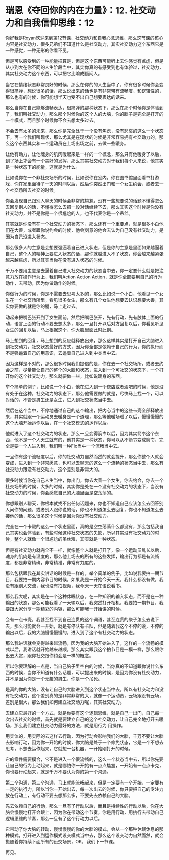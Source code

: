 # 瑞恩《夺回你的内在力量》：12. 社交动力和自我信仰思维：12

你好我是Royan欢迎来到第12节课，社交动力和自我心念思维，那么这节课的核心内容是社交动力，很多兄弟们不知道什么是社交动力，其实社交动力这个东西它是一种感觉，一种无形的你看不见。

但是可以感受到的一种能量把算是，但是这个东西可能听上去你感觉有点虚，但是从小到大在你不同的人生阶段当中，其实你真的有感受到也有体验过，社交动力，其实社交动力这个东西，可以把它比喻成疑问人。

当它在情绪状态非常良好的时候，那么在你的的人生当中了，你有很多时候你会变得很简弹，想说很多的话，那么说出来的话也是有非常带有流畅度，和逻辑性的，那么也有的时候，你可能想半天也受不出自己想要表达的话来。

那么当你在自己能够流畅表达，很简弹的那种状态下，那么在那个时候你是体验到了，我们叫社交动力，那么那个时候你的这个人的大脑，你的脑子是完全是打开的一个模式，而且那个时候你不会去想太多过去。

不会去有太多的未来，那么你是完全处于一个没有焦虑，没有悲哀的这么一个状态下，再一个我们叫现状，那么尤其是在现状的时候是非常容易拥有社交动力的，那么这个东西其实和一个运动员在上场出场之前，去做一些暖身。

让他有动力，让他魂身的肌肉暖起来是一样的一个概念，那么只有他暖身了以后，到了场上才会有一个美好的发挥，那么其实社交动力对于我们每个人来说，他其实是一种状态下的能量，这就是为什么。

比如说你在一个非社交场所的时候，比如说你在室内，你在图书馆里面看书打游戏，你在家里面待了一天的时间以后，然后你突然出门和一个女生约会，或者去一个社交场所去社交的时候。

你会发现自己跟别人聊天的时候会非常的尴尬，没有一些想要说的话题不懂得怎么去回复别人的话，不懂得怎么去把一段对话继续下去，那么其实这个时候是你没有社交动力，并不是你是一个很尴尬的人，也不代表你是一个吊丝。

其实就是你没有在一个社交动力的状态下，那么还有一个重要点，就是很多小白他们在大善，或者跟你说约会的时候，他会刻意的他会去认为自己没有社交动力，是因为自己没进入状态。

那么很多人的主意是会想要强逼着自己进入状态，但是你的主意是里面如果越逼着自己，整个人的精神上要进入状态的话，那你就越进入不了状态，你会越来越紧张越来越焦虑，所以其实当你在没有进入状态的时候。

千万不要用主意是去逼着自己进入社交动力的状态当中去，你一定要什么就是把注意力放在操作行为上，我们叫Action Action Action，就是你全部要用自己的行为动作，去带动，因为你做动作的时候。

你做行为的时候，你是不需要去思考太多的，那么比如说一个小白，他看见一个女生在一个社交场所里，看见很多女生，那么有几个女生他想要去认识想要大善，其实你要做的就是你的腿，马上走过去。

动起来把嘴巴张开到了女生面前，然后把嘴巴张开，先有行动，先有肢体上面的行动，语言上面的行动不要去想太多，那么一旦打开以后对方回复以后，你看见听见女生的回复以后，马上根据这个，你大脑里面此时此刻。

马上想到的回复，马上想到的反应就释放出来，那么这样其实是打开自己大脑进入到社交动力，社交状态最好的方式，因为你全部是依赖于自己的行为，你的执行而不是强逼着自己的用意识，去逼着自己进入到中类当中去。

因为这样是不对的，那么很多时候我们提倡的是，你在去一个社交场所，或者去约会之前，尽量能让自己的整个的大脑和状态，进入到一个可社交的状态下，一个打开你的这个社交动力，那么就要做一些，比如说暖身的东西。

举个简单的例子，比如说一个小白，他在进入到一个夜店或者酒吧的时候，他是没有处于在这种，社交动力的状态下，那么他需要做的就是，尽快马上找一个，可以对话的，不管是男生还是女生，进入到社交状态当中去。

然后在这个当中，不停地通过自己的这个输出，把内心当中的这些卡壳全部释放出来，其实就跟一个运动员去暖身是一个道理，那么等他暖场暖了以后，慢慢慢慢的这个大脑开始运作以后，在一个社交模式的运作以后。

他就进入了这个社交动力的状态，那么一旦变得箭壭以后，因为其实箭壭这个东西，他不是一个人天生就有的，他其实是一种状态，你可以从不箭壭变成箭壭，完全是要一个人进入到，我们叫一种Flo当中一个流畅当中去。

一旦你有这个流畅度以后，你的社交动力自然而然的就会提升，那么你整个人就会变成，进入到一个非常愿意，也可以去聊天的这么一个流畅的状态当中去，那么有社交动力跟没有社交动力，这个差别是非常大的。

很多时候当你在自己人生当中，你出门，你去大善一个女生，你去约会，你去一个社交场所的时候，大多的时候，其实你是处在一个没有社交动力的状态下，当没有社交动力的时候，你会感觉自己的大脑里面是空荡荡的。

你想跟别人聊天，你根本就找不出任何话题来，你也不知道自己应该怎么去回答别人问你的问题，或者别人跟你说的话，你也不知道怎么去回复，你也不知道怎么去接他的话，那么很多这个时候是因为你没有社交动力。

完全在一个卡殼的这么一个状态里面，真的是空空荡荡什么都没有，那么包括我自己其实也会体验到，有些时候这种社交状态的失缺，所以其实没有社交动力的时候，整个人就像一个很尴尬的吊丝难，其实就是一种状态。

但是有社交动力就完全不一样，就像整个人就是打开了，像一个运动员乱长以后，魂身的肌肉是有温度的，那么他上场去的所有的这些发挥，输出行为都是有流畅度，都是非常精确，非常精准，非常有力度的。

那么包括跟我在其实讲话的时候是一样的，举个简单的例子，比如说我要拍一期节目，我要拍一期内容节目的时候，如果我是一开始今天一天，我什么都没有做，我没有跟别人交流，我也没有拍视频，我今天一天在语说看书。

那么我大呢，其实是在一个这种休眠状态，在一种知识的输入状态，而不是在一种输出的状态，那么可能我看了一天输以后，我突然打开相机，我要拍一期节目，我要跟大家分享一期精彩的内容，那么可能我一开始讲的时候。

会有一点卡壳，我甚至找不到自己连贯的这个词语，甚至连贯的聚子怎么去说下去，那么可能就会一开始，就是有停队有卡队，但是随着我这个不停的说，不停的输出以后，我的大脑慢慢慢慢的，进入到了这个有社交动力的状态。

那么我讲话就会变得越来越流畅，因为我的大脑开始进入了，这样的一个流畅的模式以后，我讲话就开始越来越顺，那么其实跟我这个拍节目是一模一样，那么跟你出去大赏，跟你社交跟你约会是一样的概念。

所以你要理解的一点是，当自己脑子里空白的时候，当你真的不知道跟你说什么东西的时候，当你不知道有什么话题，可以提出来的时候，是因为你没有社交动力，并不是因为你是一个无趣的男生，你是一个吊死。

是真的你的大脑，没有让自己的大脑进入到这个状态当中去，所以有社交动力和没有社交动力，这个差别真的是非常非常的大，就像一个运动员，云场跟没有云场，差别是很大，那么我们如何建立社交动力呢，其实社交动力。

去建立它最好的一个方式，就是你要有这个逻辑思维，就是自己一出门，自己每一次出去社交的时候，首先就是要建立自己的这个社交动力，让自己完全地打开去暖场，那么我们建立社交动力最好的方法，就是用行为 用操作。

用实体的，用实际的去这样去行动，因为行动会影响我们的大脑，千万不要让大脑去影响行动，因为你一开始的时候，你大脑是处于一个修免状态，它是一个不想去思考，不想去运作起来，它就想一台机器，一开始刚打开的时候。

它的零件需要模合，它不是进入一个很流畅的，这么一个状态当中去，所以你先要让自己的行为上动起来，就是哪怕你一开始有一点点尴尬，一开始有一点点卡克，你也要行动起来，就是千万不要认为你的第一个沟通。

第二个沟通，第三个沟通，马上就能流畅起来，但是一定要有一个开始，一定要有一定的执行力，所以当你一开始出去，每一次出去的时候，你只要把自己的专注力放在行动上，有行动不要去想那么多，不要先去依赖自己的大脑。

先去依赖自己的行动，那么一旦有了行动以后，而且是持续性的行动以后，你在大脑会慢慢地打开会跟上，因为你在带动这个节奏，你是用行动，用执行去带动自己逻辑思维的节奏，那么一旦有了这个行动力以后。

它带动了你大脑的转动，慢慢慢慢的你的大脑的模式，会从一个那种休眠休息的那种模式，打开进入到运作模式设交模式当中去，那么这个设交动力自然而然，就会搬随着你持续下面所有的设交场景，OK，我们下一节课。

再见。